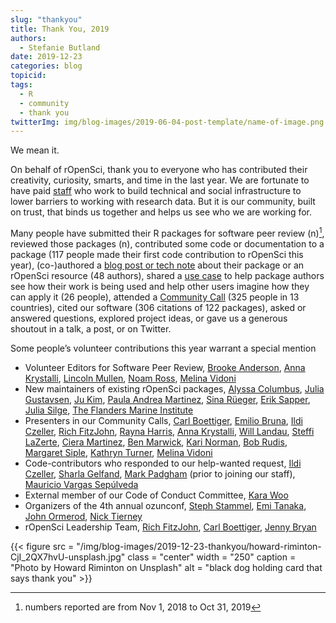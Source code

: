 ```yaml
---
slug: "thankyou"
title: Thank You, 2019
authors:
  - Stefanie Butland
date: 2019-12-23
categories: blog
topicid:
tags:
  - R
  - community
  - thank you
twitterImg: img/blog-images/2019-06-04-post-template/name-of-image.png
---
```

We mean it.

On behalf of rOpenSci, thank you to everyone who has contributed their creativity, curiosity, smarts, and time in the last year. We are fortunate to have paid [staff](/about/#team) who work to build technical and social infrastructure to lower barriers to working with research data. But it is our community, built on trust, that binds us together and helps us see who we are working for.

Many people have submitted their R packages for software peer review (n)[^1], reviewed those packages (n), contributed some code or documentation to a package (117 people made their first code contribution to rOpenSci this year), (co-)authored a [blog post or tech note](https://ropensci.org/archive/) about their package or an rOpenSci resource (48 authors), shared a [use case](https://discuss.ropensci.org/c/usecases/) to help package authors see how their work is being used and help other users imagine how they can apply it (26 people), attended a [Community Call](https://ropensci.org/commcalls/) (325 people in 13 countries), cited our software (306 citations of 122 packages), asked or answered questions, explored project ideas, or gave us a generous shoutout in a talk, a post, or on Twitter.

Some people’s volunteer contributions this year warrant a special mention



*   Volunteer Editors for Software Peer Review, [Brooke Anderson](/authors/brooke-anderson/), [Anna Krystalli](/authors/anna-krystalli/), [Lincoln Mullen](/authors/lincoln-mullen/), [Noam Ross](/authors/noam-ross/), [Melina Vidoni](/authors/melina-vidoni/)
*   New maintainers of existing rOpenSci packages, [Alyssa Columbus](https://alyssacolumbus.com/), [Julia Gustavsen](https://www.juliagustavsen.com/), [Ju Kim](/authors/ju-kim/), [Paula Andrea Martinez](https://paulaandrea.rbind.io/), [Sina Rüeger](https://sinarueeger.github.io/), [Erik Sapper](https://github.com/eriksapper), [Julia Silge](/authors/julia-silge/), [The Flanders Marine Institute](http://www.vliz.be/)
*   Presenters in our Community Calls, [Carl Boettiger](/authors/carl-boettiger/), [Emilio Bruna](/authors/emilio-bruna/), [Ildi Czeller](/authors/ildi-czeller/), [Rich FitzJohn](/authors/rich-fitzjohn/), [Rayna Harris](/authors/rayna-harris/), [Anna Krystalli](/authors/anna-krystalli/), [Will Landau](/authors/will-landau/), [Steffi LaZerte](/authors/steffi-lazerte/), [Ciera Martinez](/authors/ciera-martinez/), [Ben Marwick](/authors/ben-marwick/), [Kari Norman](/authors/kari-norman/), [Bob Rudis](/authors/bob-rudis/), [Margaret Siple](/authors/margaret-siple/), [Kathryn Turner](/authors/kathryn-turner/), [Melina Vidoni](/authors/melina-vidoni/)
*   Code-contributors who responded to our help-wanted request, [Ildi Czeller](/authors/ildi-czeller/), [Sharla Gelfand](https://sharla.party/), [Mark Padgham](/authors/mark-padgham/) (prior to joining our staff), [Mauricio Vargas Sepúlveda](/authors/pach%C3%A1-aka-mauricio-vargas-sep%C3%BAlveda/)
*   External member of our Code of Conduct Committee, [Kara Woo](/authors/kara-woo/)
*   Organizers of the 4th annual ozunconf, [Steph Stammel](https://twitter.com/stephstammel), [Emi Tanaka](https://emitanaka.org/), [John Ormerod](https://www.maths.usyd.edu.au/u/jormerod/), [Nick Tierney](/authors/nicholas-tierney/)
*   rOpenSci Leadership Team, [Rich FitzJohn](/authors/rich-fitzjohn/), [Carl Boettiger](/authors/carl-boettiger/), [Jenny Bryan](/authors/jenny-bryan/)

{{< figure src = "/img/blog-images/2019-12-23-thankyou/howard-riminton-CjI_2QX7hvU-unsplash.jpg" class = "center" width = "250" caption = "Photo by Howard Riminton on Unsplash" alt = "black dog holding card that says thank you" >}}

[^1]: numbers reported are from Nov 1, 2018 to Oct 31, 2019
